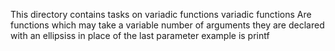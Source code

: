 This directory contains tasks on variadic functions
variadic functions 
Are functions which may take a variable number of arguments
they are declared with an ellipsiss in place of the last parameter
example is printf
